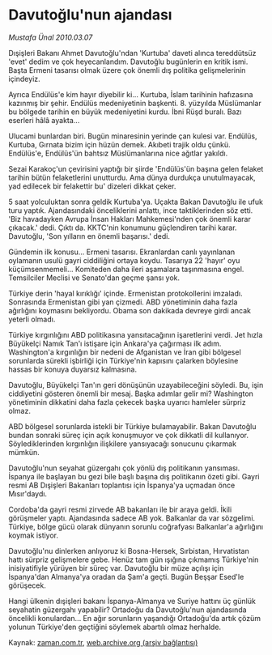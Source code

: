 # Davutoğlu'nun ajandası

*Mustafa Ünal 2010.03.07*

<tr><td class="metin" colspan="2" style="padding-top: 20px; padding-left: 5px; ">Dışişleri Bakanı Ahmet Davutoğlu'ndan 'Kurtuba' daveti alınca tereddütsüz 'evet' dedim ve çok heyecanlandım. Davutoğlu bugünlerin en kritik ismi. Başta Ermeni tasarısı olmak üzere çok önemli dış politika gelişmelerinin içindeyiz.</td></tr><tr><td class="metin" colspan="2" style="padding-top: 20px; padding-left: 5px; "><p>Ayrıca Endülüs'e kim hayır diyebilir ki... Kurtuba, İslam tarihinin hafızasına kazınmış bir şehir. Endülüs medeniyetinin başkenti. 8. yüzyılda Müslümanlar bu bölgede tarihin en büyük medeniyetini kurdu. İbni Rüşd buralı. Bazı eserleri hâlâ ayakta...
<p>Ulucami bunlardan biri. Bugün minaresinin yerinde çan kulesi var. Endülüs, Kurtuba, Gırnata bizim için hüzün demek. Akıbeti trajik oldu çünkü. Endülüs'e, Endülüs'ün bahtsız Müslümanlarına nice ağıtlar yakıldı.
<p>Sezai Karakoç'un çevirisini yaptığı bir şiirde 'Endülüs'ün başına gelen felaket tarihin bütün felaketlerini unutturdu. Ama dünya durdukça unutulmayacak, yad edilecek bir felakettir bu' dizeleri dikkat çeker.
<p>5 saat yolculuktan sonra geldik Kurtuba'ya. Uçakta Bakan Davutoğlu ile ufuk turu yaptık. Ajandasındaki önceliklerini anlattı, ince taktiklerinden söz etti. 'Biz havadayken Avrupa İnsan Hakları Mahkemesi'nden çok önemli karar çıkacak.' dedi. Çıktı da. KKTC'nin konumunu güçlendiren tarihi karar. Davutoğlu, 'Son yılların en önemli başarısı.' dedi.
<p>Gündemin ilk konusu... Ermeni tasarısı. Ekranlardan canlı yayınlanan oylamanın usulü gayri ciddiliğini ortaya koydu. Tasarıya 22 'hayır' oyu küçümsenmemeli... Komiteden daha ileri aşamalara taşınmasına engel. Temsilciler Meclisi ve Senato'dan geçme şansı yok.
<p>Türkiye derin 'hayal kırıklığı' içinde. Ermenistan protokollerini imzaladı. Sonrasında Ermenistan gibi yan çizmedi. ABD yönetiminin daha fazla ağırlığını koymasını bekliyordu. Obama son dakikada devreye girdi ancak yeterli olmadı.
<p>Türkiye kırgınlığını ABD politikasına yansıtacağının işaretlerini verdi. Jet hızla Büyükelçi Namık Tan'ı istişare için Ankara'ya çağırması ilk adım. Washington'a kırgınlığın bir nedeni de Afganistan ve İran gibi bölgesel sorunlarda sürekli işbirliği için Türkiye'nin kapısını çalarken böylesine hassas bir konuya duyarsız kalmasına.
<p>Davutoğlu, Büyükelçi Tan'ın geri dönüşünün uzayabileceğini söyledi. Bu, işin ciddiyetini gösteren önemli bir mesaj. Başka adımlar gelir mi? Washington yönetiminin dikkatini daha fazla çekecek başka uyarıcı hamleler sürpriz olmaz.
<p>ABD bölgesel sorunlarda istekli bir Türkiye bulamayabilir. Bakan Davutoğlu bundan sonraki süreç için açık konuşmuyor ve çok dikkatli dil kullanıyor. Söylediklerinden kırgınlığın ilişkilere yansıyacağı sonucunu çıkarmak mümkün.
<p>Davutoğlu'nun seyahat güzergahı çok yönlü dış politikanın yansıması. İspanya ile başlayan bu gezi bile başlı başına dış politikanın özeti gibi. Gayri resmi AB Dışişleri Bakanları toplantısı için İspanya'ya uçmadan önce Mısır'daydı.
<p>Cordoba'da gayri resmi zirvede AB bakanları ile bir araya geldi. İkili görüşmeler yaptı. Ajandasında sadece AB yok. Balkanlar da var sözgelimi. Türkiye, bölge gücü olarak dünyanın sorunlu coğrafyası Balkanlar'a ağırlığını koymak istiyor.
<p>Davutoğlu'nu dinlerken anlıyoruz ki Bosna-Hersek, Sırbistan, Hırvatistan hattı sürpriz gelişmelere gebe. Henüz tam gün ışığına çıkmamış Türkiye'nin inisiyatifiyle yürüyen bir süreç var. Davutoğlu bir müze açılışı için İspanya'dan Almanya'ya oradan da Şam'a geçti. Bugün Beşşar Esed'le görüşecek.
<p>Hangi ülkenin dışişleri bakanı İspanya-Almanya ve Suriye hattını üç günlük seyahatin güzergahı yapabilir? Ortadoğu da Davutoğlu'nun ajandasında öncelikli konulardan... En ağır sorunların yaşandığı Ortadoğu'da artık çözüm yolunun Türkiye'den geçtiğini söylemek abartılı olmaz herhalde. <br/></p></p></p></p></p></p></p></p></p></p></p></p></p></td></tr>

Kaynak: [zaman.com.tr](http://zaman.com.tr/yazar.do?yazino=958777), [web.archive.org (arşiv bağlantısı)](http://web.archive.org/web/20100330011716/http://www.zaman.com.tr:80/yazar.do?yazino=958777)

